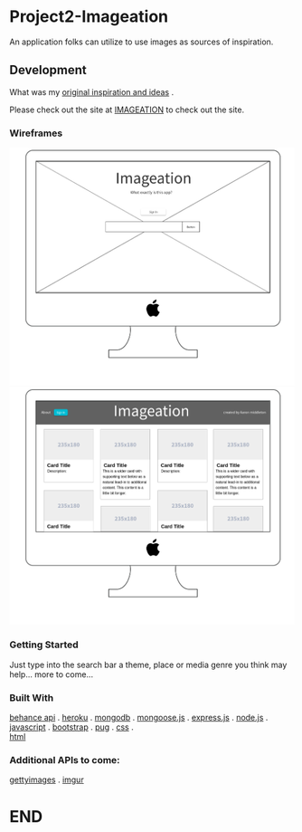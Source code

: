 # Project2-Imageation

An application folks can utilize to use images as sources of inspiration. 

## Development

What was my [original inspiration and ideas](https://trello.com/b/bLHtwlxQ/imagination) .

Please check out the site at [IMAGEATION](https://imageation.herokuapp.com) to check out the site. 

### Wireframes

![wireframes](images/page1.png "Description goes here")
![wireframes](images/page2.png "Description goes here")


### Getting Started

Just type into the search bar a theme, place or media genre you think may help... 
more to come...

### Built With
  [behance api](https://www.behance.net/dev) . 
  [heroku](https://www.heroku.com/home) .
  [mongodb](https://www.mongodb.com) . 
  [mongoose.js](http://mongoosejs.com/index.html) . 
  [express.js](https://expressjs.com) . 
  [node.js](https://nodejs.org/en/) . 
  [javascript](https://developer.mozilla.org/en-US/docs/Web/JavaScript) . 
  [bootstrap](http://getbootstrap.comc) . 
  [pug](https://pugjs.org/api/getting-started.html) . 
  [css](https://developer.mozilla.org/en-US/docs/Web/CSS) .  
  [html](https://developer.mozilla.org/en-US/docs/Web/HTML)
### Additional APIs to come:
  [gettyimages](http://developers.gettyimages.com/en/) . 
  [imgur](https://api.imgur.com) 



# END
